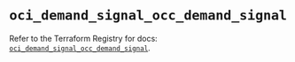 # `oci_demand_signal_occ_demand_signal`

Refer to the Terraform Registry for docs: [`oci_demand_signal_occ_demand_signal`](https://registry.terraform.io/providers/hashicorp/oci/7.19.0/docs/resources/demand_signal_occ_demand_signal).

